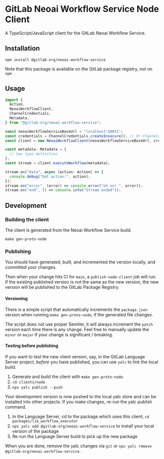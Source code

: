 # GitLab Neoai Workflow Service Node Client

A TypeScript/JavaScript client for the GitLab Neoai Workflow Service.

## Installation

```shell
npm install @gitlab-org/neoai-workflow-service
```

Note that this package is available on the GitLab package registry, not on `npm`

## Usage

```typescript
import {
  Action,
  NeoaiWorkflowClient,
  ChannelCredentials,
  Metadata,
} from "@gitlab-org/neoai-workflow-service";

const neoaiWorkflowServiceBaseUrl = "localhost:50051";
const credentials = ChannelCredentials.createInsecure(); // Or ChannelCredentials.createSsl
const client = new NeoaiWorkflowClient(neoaiWorkflowServiceBaseUrl, credentials);

const metadata: Metadata = {
  // See type definition
};
const stream = client.executeWorkflow(metadata);

stream.on("data", async (action: Action) => {
  console.debug("Got action:", action);
});
stream.on("error", (error) => console.error("oh no! ", error));
stream.on("end", () => console.info("Stream ended"));
```

## Development

### Building the client

The client is generated from the Neoai Workflow Service build.

```shell
make gen-proto-node
```

### Publishing

You should have generated, built, and incremented the version locally, and committed your changes.

Then when your change hits CI for `main`, a `publish-node-client` job will run. If the existing published version is not the same as the new version, the new version will be published to the GitLab Package Registry.

#### Versioning

There is a simple script that automatically increments the `package.json` version when running `make gen-proto-node`, if the generated file changes.

The script does not use proper SemVer, it will always increment the `patch` version each time there is any change. Feel free to manually update the `minor` or `major` if your change is significant / breaking.

#### Testing before publishing

If you want to test the new client version, say, in the GitLab Language Server project, _before_ you have published, you can use `yalc` to link the local build.

1. Generate and build the client with `make gen-proto-node`.
1. `cd clients/node`
1. `npx yalc publish --push`

Your development version is now pushed to the local yalc store and can be installed into other projects.
If you make changes, re-run the yalc publish command.

1. In the Language Server, cd to the package which uses this client, `cd packages/lib_workflow_executor`
1. `npx yalc add @gitlab-org/neoai-workflow-service` to install your local version of the package
1. Re-run the Language Server build to pick up the new package

When you are done, remove the yalc changes via `git` or `npx yalc remove @gitlab-org/neoai-workflow-service`.
